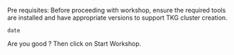 Pre requisites: Before proceeding with workshop, ensure the required tools are installed and have appropriate versions to support TKG cluster creation. 

```execute
date
```

Are you good ? Then click on Start Workshop. 
